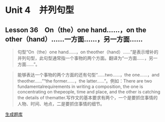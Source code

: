﻿ # Unit 4　并列句型
 ## Lesson 36　On（the）one hand……，on the other（hand）……一方面……，另一方面……
 
> 句型“On（the）one hand……，on theother（hand）……”是表示增补的并列句型，此句型通常指一个事物的两个方面。翻译为“一方面……，另一方面……”。

> 能够表达一个事物的两个方面的还有句型“……two……，the one……，and theother……”“the former……，the latter……”。例如：There are two fundamentalrequirements in writing a composition, the one is concentrating on thepeople, time and place, and the other is catching the details of thematter.写作文的基本要求有两个，一个是要抓住事情的人物、时间、地点，二是要抓住事情的细节。


 [生成题库](./sentence/f036.json)